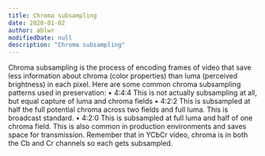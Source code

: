 ```yaml
---
title: Chroma subsampling
date: 2020-01-02
author: ablwr
modifiedDate: null
description: "Chroma subsampling"
---
```


Chroma subsampling is the process of encoding frames of video that save less information about chroma (color properties) than luma (perceived brightness) in each pixel.
Here are some common chroma subsampling patterns used in preservation:
    • 4:4:4 This is not actually subsampling at all, but equal capture of luma and chroma fields
    • 4:2:2 This is subsampled at half the full potential chroma across two fields and full luma. This is broadcast standard.
    • 4:2:0 This is subsampled at full luma and half of one chroma field. This is also common in production environments and saves space for transmission.
Remember that in YCbCr video, chroma is in both the Cb and Cr channels so each gets subsampled.